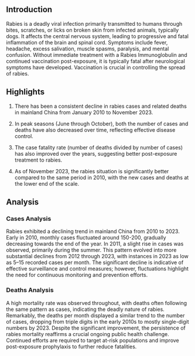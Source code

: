 ## Introduction

Rabies is a deadly viral infection primarily transmitted to humans through bites, scratches, or licks on broken skin from infected animals, typically dogs. It affects the central nervous system, leading to progressive and fatal inflammation of the brain and spinal cord. Symptoms include fever, headache, excess salivation, muscle spasms, paralysis, and mental confusion. Without immediate treatment with a Rabies Immunoglobulin and continued vaccination post-exposure, it is typically fatal after neurological symptoms have developed. Vaccination is crucial in controlling the spread of rabies.

## Highlights

1. There has been a consistent decline in rabies cases and related deaths in mainland China from January 2010 to November 2023.<br/>
   
2. In peak seasons (June through October), both the number of cases and deaths have also decreased over time, reflecting effective disease control.<br/>

3. The case fatality rate (number of deaths divided by number of cases) has also improved over the years, suggesting better post-exposure treatment to rabies.<br/>

4. As of November 2023, the rabies situation is significantly better compared to the same period in 2010, with the new cases and deaths at the lower end of the scale.
## Analysis

### Cases Analysis
Rabies exhibited a declining trend in mainland China from 2010 to 2023. Early in 2010, monthly cases fluctuated around 150-200, gradually decreasing towards the end of the year. In 2011, a slight rise in cases was observed, primarily during the summer. This pattern evolved into more substantial declines from 2012 through 2023, with instances in 2023 as low as 5–15 recorded cases per month. The significant decline is indicative of effective surveillance and control measures; however, fluctuations highlight the need for continuous monitoring and prevention efforts.

### Deaths Analysis
A high mortality rate was observed throughout, with deaths often following the same pattern as cases, indicating the deadly nature of rabies. Remarkably, the deaths per month displayed a similar trend to the number of cases, dropping from triple digits in the early 2010s to mostly single-digit numbers by 2023. Despite the significant improvement, the persistence of rabies mortality reaffirms a crucial ongoing public health challenge. Continued efforts are required to target at-risk populations and improve post-exposure prophylaxis to further reduce fatalities.


